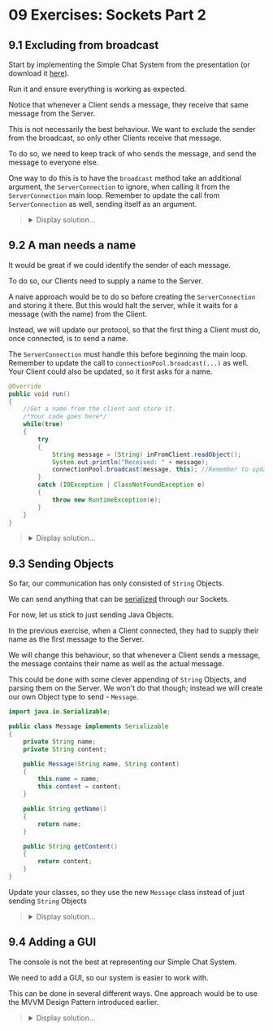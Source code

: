 # 09 Exercises: Sockets Part 2

## 9.1 Excluding from broadcast

Start by implementing the Simple Chat System from the presentation (or download it [here](/09%20Sockets%202/Examples/Simple%20Chat%20System/)).

Run it and ensure everything is working as expected.

Notice that whenever a Client sends a message, they receive that same message from the Server.

This is not necessarily the best behaviour. We want to exclude the sender from the broadcast, so only other Clients receive that message.

To do so, we need to keep track of who sends the message, and send the message to everyone else.

One way to do this is to have the `broadcast` method take an additional argument, the `ServerConnection` to ignore, when calling it from the `ServerConnection` main loop. Remember to update the call from `ServerConnection` as well, sending itself as an argument.

<blockquote>
<details>
<summary>Display solution...</summary>

```java
//In ConnectionPool
public void broadcast(String message, ServerConnection connectionToIgnore) throws IOException
{
    for (ServerConnection connection : connections)
    {
        if(connection != connectionToIgnore)
        {
            connection.send(message);
        }
    }
}
```

```java
//In ServerConnection
@Override
public void run()
{
    while(true)
    {
        try
        {
            String message = (String) inFromClient.readObject();
            System.out.println("Received: " + message);
            connectionPool.broadcast(message, this);
        }
        catch (IOException | ClassNotFoundException e)
        {
            throw new RuntimeException(e);
        }
    }
}
```
</details>
</blockquote>

## 9.2 A man needs a name

It would be great if we could identify the sender of each message.

To do so, our Clients need to supply a name to the Server.

A naive approach would be to do so before creating the `ServerConnection` and storing it there. But this would halt the server, while it waits for a message (with the name) from the Client.

Instead, we will update our protocol, so that the first thing a Client must do, once connected, is to send a name.

The `ServerConnection` must handle this before beginning the main loop. Remember to update the call to `connectionPool.broadcast(...)` as well. Your Client could also be updated, so it first asks for a name.

```java
@Override
public void run()
{
    //Get a name from the client and store it.
    /*Your code goes here*/
    while(true)
    {
        try
        {
            String message = (String) inFromClient.readObject();
            System.out.println("Received: " + message);
            connectionPool.broadcast(message, this); //Remember to update this
        }
        catch (IOException | ClassNotFoundException e)
        {
            throw new RuntimeException(e);
        }
    }
}
```

<blockquote>
<details>
<summary>Display solution...</summary>

```java
//ServerConnection
 @Override
public void run()
{
    //Get a name from the client and store it.
    /*Your code goes here*/
    String name;
    try
    {
        name = (String) inFromClient.readObject();
        System.out.println("Name received: " + name);
    }
    catch (IOException | ClassNotFoundException e)
    {
        throw new RuntimeException(e);
    }

    while(true)
    {
        try
        {
            String message = (String) inFromClient.readObject();
            System.out.println("Received: " + message);
            connectionPool.broadcast(message, this, name);
        }
        catch (IOException | ClassNotFoundException e)
        {
            throw new RuntimeException(e);
        }
    }
}
```
```java
//ConnectionPool
public void broadcast(String message, ServerConnection connectionToIgnore, String name) throws IOException
{
    for (ServerConnection connection : connections)
    {
        if(connection != connectionToIgnore)
        {
            connection.send("[" + name + "] - " + message);
        }
    }
}
```
```java
//Client
public static void main(String[] args)
{
    Scanner scanner = new Scanner(System.in);

    try
    {
        Socket socket = new Socket("localhost", 2910);
        ClientConnection clientConnection = new ClientConnection(socket);
        new Thread(clientConnection).start();

        System.out.println("Enter your name: ");
        String name = scanner.nextLine();
        clientConnection.send(name);

        while(true)
        {
            System.out.println("Enter a message: ");
            String message = scanner.nextLine();
            clientConnection.send(message);
        }
    }
    catch (IOException e)
    {
        throw new RuntimeException(e);
    }
}
```
</details>
</blockquote>

## 9.3 Sending Objects

So far, our communication has only consisted of `String` Objects.

We can send anything that can be [serialized](https://www.baeldung.com/cs/serialization-deserialization) through our Sockets.

For now, let us stick to just sending Java Objects.

In the previous exercise, when a Client connected, they had to supply their name as the first message to the Server.

We will change this behaviour, so that whenever a Client sends a message, the message contains their name as well as the actual message.

This could be done with some clever appending of `String` Objects, and parsing them on the Server. We won't do that though; instead we will create our own Object type to send - `Message`.

```java
import java.io.Serializable;

public class Message implements Serializable
{
    private String name;
    private String content;

    public Message(String name, String content)
    {
        this.name = name;
        this.content = content;
    }

    public String getName()
    {
        return name;
    }

    public String getContent()
    {
        return content;
    }
}
```

Update your classes, so they use the new `Message` class instead of just sending `String` Objects

<blockquote>
<details>
<summary>Display solution...</summary>

```java
import java.io.IOException;
import java.net.ServerSocket;
import java.net.Socket;

public class Server
{
    public static void main(String[] args)
    {
        System.out.println("Starting server...");
        try
        {
            ServerSocket welcomeSocket = new ServerSocket(2910);
            ConnectionPool connectionPool = new ConnectionPool();

            while (true)
            {
                Socket socket = welcomeSocket.accept();
                ServerConnection serverConnection = new ServerConnection(socket, connectionPool);
                connectionPool.add(serverConnection);
                System.out.println("Client connected");
                new Thread(serverConnection).start();
            }
        }
        catch (IOException e)
        {
            throw new RuntimeException(e);
        }
    }
}
```

```java
import java.io.IOException;
import java.io.ObjectInputStream;
import java.io.ObjectOutputStream;
import java.net.Socket;

public class ServerConnection implements Runnable
{
    private final ObjectInputStream inFromClient;
    private final ObjectOutputStream outToClient;
    private final ConnectionPool connectionPool;


    public ServerConnection(Socket connectionSocket, ConnectionPool connectionPool) throws IOException
    {
        inFromClient = new ObjectInputStream(connectionSocket.getInputStream());
        outToClient = new ObjectOutputStream(connectionSocket.getOutputStream());
        this.connectionPool = connectionPool;
    }

    @Override
    public void run()
    {
        while(true)
        {
            try
            {
                Message message = (Message) inFromClient.readObject();
                System.out.println("Received message from: " + message.getName());
                System.out.println("Message content: " + message.getContent());
                connectionPool.broadcast(message, this);
            }
            catch (IOException | ClassNotFoundException e)
            {
                throw new RuntimeException(e);
            }
        }
    }

    public void send(Message message) throws IOException
    {
        outToClient.writeObject(message);
    }
}
```

```java
import java.io.IOException;
import java.util.ArrayList;
import java.util.List;

public class ConnectionPool
{
    private final List<ServerConnection> connections;

    public ConnectionPool()
    {
        this.connections = new ArrayList<>();
    }

    public void add(ServerConnection serverConnection)
    {
        connections.add(serverConnection);
    }

    public void broadcast(Message message, ServerConnection connectionToIgnore) throws IOException
    {
        for (ServerConnection connection : connections)
        {
            if(connection != connectionToIgnore)
            {
                connection.send(message);
            }
        }
    }
}
```

```java
import java.io.IOException;
import java.net.Socket;
import java.util.Scanner;

public class Client
{
    public static void main(String[] args)
    {
        Scanner scanner = new Scanner(System.in);

        try
        {
            System.out.println("Enter your name: ");
            String name = scanner.nextLine();

            Socket socket = new Socket("localhost", 2910);
            ClientConnection clientConnection = new ClientConnection(socket);
            new Thread(clientConnection).start();

            while(true)
            {
                System.out.println("Enter a message: ");
                String messageContent = scanner.nextLine();
                Message message = new Message(name, messageContent);
                clientConnection.send(message);
            }
        }
        catch (IOException e)
        {
            throw new RuntimeException(e);
        }
    }
}
```

```java
import java.io.IOException;
import java.io.ObjectInputStream;
import java.io.ObjectOutputStream;
import java.net.Socket;

public class ClientConnection implements Runnable
{

    private final ObjectOutputStream outToServer;
    private final ObjectInputStream inFromServer;

    public ClientConnection(Socket socket) throws IOException
    {
        outToServer = new ObjectOutputStream(socket.getOutputStream());
        inFromServer = new ObjectInputStream(socket.getInputStream());
    }

    @Override
    public void run()
    {
        try
        {
            while (true)
            {
                Message message = (Message) inFromServer.readObject();
                System.out.println(message.getName() + ": " + message.getContent());
            }
        }
        catch (IOException | ClassNotFoundException e)
        {
            throw new RuntimeException(e);
        }
    }

    public void send(Message message) throws IOException
    {
        outToServer.writeObject(message);
    }
}

```

```java
import java.io.Serializable;

public class Message implements Serializable
{
    private String name;
    private String content;

    public Message(String name, String content)
    {
        this.name = name;
        this.content = content;
    }

    public String getName()
    {
        return name;
    }

    public String getContent()
    {
        return content;
    }
}

```

</details>
</blockquote>

## 9.4 Adding a GUI

The console is not the best at representing our Simple Chat System.

We need to add a GUI, so our system is easier to work with.

This can be done in several different ways. One approach would be to use the MVVM Design Pattern introduced earlier.

<blockquote>
<details>
<summary>Display solution...</summary>

No solution for now. Keep up the good work ;)

</details>
</blockquote>
<!--

## 9.4 Authentication

Security in our Simple Chat System is non-existent. We should probably look into that...

Right now, a Client can easily send messages disguised as another user.

To prevent this, we will add authentication to our 

## 9.5 Sending files

## 9.6 Concurrency still applies

-->



